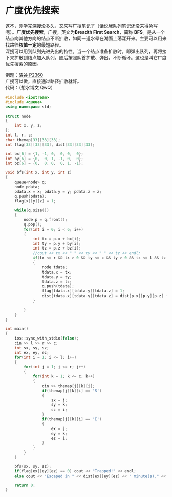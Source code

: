 # 广度优先搜索

这不，刚学完<a style="border-bottom:none;" href="/posts/dfs">深搜</a>没多久，又来写广搜笔记了（话说我队列笔记还没来得急写呢）。**广度优先搜索**，广搜，英文为**Breadth First Search**，简称 **BFS**。是从一个结点向其他方向的结点不断扩散，如同一道水晕在湖面上荡漾开来。主要可以用来找路径**权值一定**的最短路径。  
深搜可以用到队列先进先出的特性。当一个结点准备扩散时，即弹出队列，再将接下来扩散到结点加入队列。随后按照队首扩散、弹出，不断循环。这也是叫它广度优先搜索的原因。

例题：[洛谷 P2360](https://www.luogu.com.cn/problem/P2360)  
广搜可以做，直接通过路径扩散就好。  
代码：（想水博文 QwQ）
```cpp
#include <iostream>
#include <queue>
using namespace std;

struct node
{
    int x, y, z;
};
int l, r, c;
char themap[33][33][33];
int flag[33][33][33], dist[33][33][33];

int bx[6] = {1, -1, 0,  0, 0,  0};
int by[6] = {0,  0, 1, -1, 0,  0};
int bz[6] = {0,  0, 0,  0, 1, -1};

void bfs(int x, int y, int z)
{
    queue<node> q;
    node pdata;
    pdata.x = x; pdata.y = y; pdata.z = z;
    q.push(pdata);
    flag[x][y][z] = 1;

    while(q.size())
    {
        node p = q.front();
        q.pop();
        for(int i = 0; i < 6; i++)
        {
            int tx = p.x + bx[i];
            int ty = p.y + by[i];
            int tz = p.z + bz[i];
            //cout << tx << " " << ty << " " << tz << endl;
            if(tx <= r && tx > 0 && ty <= c && ty > 0 && tz <= l && tz > 0 && flag[tx][ty][tz] == 0 && (themap[tx][ty][tz] == '.' || themap[tx][ty][tz] == 'E'))
            {
                node tdata;
                tdata.x = tx;
                tdata.y = ty;
                tdata.z = tz;
                q.push(tdata);
                flag[tdata.x][tdata.y][tdata.z] = 1;
                dist[tdata.x][tdata.y][tdata.z] = dist[p.x][p.y][p.z] + 1;
            }
            
        }
    }
}

int main()
{
    ios::sync_with_stdio(false);
    cin >> l >> r >> c;
    int sx, sy, sz;
    int ex, ey, ez;
    for(int i = 1; i <= l; i++)
    {
        for(int j = 1; j <= r; j++)
        {
            for(int k = 1; k <= c; k++)
            {
                cin >> themap[j][k][i];
                if(themap[j][k][i] == 'S')
                {
                    sx = j;
                    sy = k;
                    sz = i;
                }
                if(themap[j][k][i] == 'E')
                {
                    ex = j;
                    ey = k;
                    ez = i;
                }
            }
        }
    }

    bfs(sx, sy, sz);
    if(flag[ex][ey][ez] == 0) cout << "Trapped!" << endl;
    else cout << "Escaped in " << dist[ex][ey][ez] << " minute(s)." << endl;

    return 0;
}
```